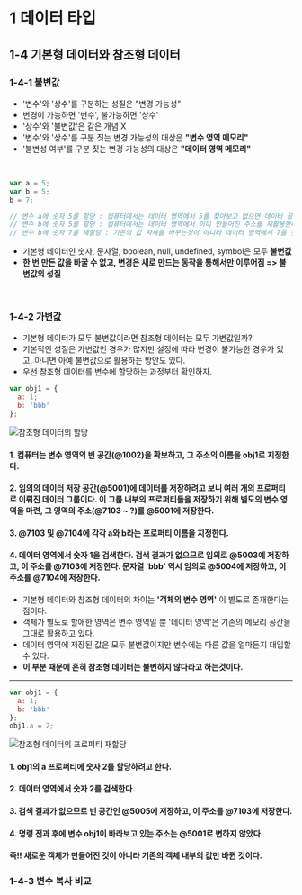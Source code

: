 # 1 데이터 타입
## 1-4 기본형 데이터와 참조형 데이터
### 1-4-1 불변값
- '변수'와 '상수'를 구분하는 성질은 "변경 가능성"
- 변경이 가능하면 '변수', 불가능하면 '상수'
- '상수'와 '불변값'은 같은 개념 X
- '변수'와 '상수'를 구분 짓는 변경 가능성의 대상은 __"변수 영역 메모리"__
- '불변성 여부'를 구분 짓는 변경 가능성의 대상은 __"데이터 영역 메모리"__
<br/>

```JavaScript
var a = 5;
var b = 5;
b = 7;

// 변수 a에 숫자 5를 할당 : 컴퓨터에서는 데이터 영역에서 5를 찾아보고 없으면 데이터 공간을 하나 만들어서 저장하고 그 주소를 a에 저장한다.
// 변수 b에 숫자 5를 할당 : 컴퓨터에서는 데이터 영역에서 이미 만들어진 주소를 재활용한다. 
// 변수 b에 숫자 7을 재할당 : 기존의 값 자체를 바꾸는것이 아니라 데이터 영역에서 7을 찾아서 있으면 그 주소를 재활용하고, 없으면 새로 만들어서 b에 저장한다.
```

- 기본형 데이터인 숫자, 문자열, boolean, null, undefined, symbol은 모두 __불변값__
- __한 번 만든 값을 바꿀 수 없고, 변경은 새로 만드는 동작을 통해서만 이루어짐 => 불변값의 성질__
<br/> 

### 1-4-2 가변값
- 기본형 데이터가 모두 불변값이라면 참조형 데이터는 모두 가변값일까?
- 기본적인 성질은 가변값인 경우가 많지만 설정에 따라 변경이 불가능한 경우가 있고, 아니면 아예 불변값으로 활용하는 방안도 있다.  
- 우선 참조형 데이터를 변수에 할당하는 과정부터 확인하자.

```JavaScript
var obj1 = {
  a: 1;
  b: 'bbb'
};
```
![참조형 데이터의 할당](https://img1.daumcdn.net/thumb/R1280x0/?scode=mtistory2&fname=https%3A%2F%2Fblog.kakaocdn.net%2Fdn%2Fd29SFX%2Fbtq4pBDAXjj%2FkD9Ko1RY64YeNHKKy2y9i0%2Fimg.png)

#### 1. 컴퓨터는 변수 영역의 빈 공간(@1002)을 확보하고, 그 주소의 이름을 obj1로 지정한다.
#### 2. 임의의 데이터 저장 공간(@5001)에 데이터를 저장하려고 보니 여러 개의 프로퍼티로 이뤄진 데이터 그룹이다. 이 그룹 내부의 프로퍼티들을 저장하기 위해 별도의 변수 영역을 마련, 그 영역의 주소(@7103 ~ ?)를 @5001에 저장한다.
#### 3. @7103 및 @7104에 각각 a와 b라는 프로퍼티 이름을 지정한다.
#### 4. 데이터 영역에서 숫자 1을 검색한다. 검색 결과가 없으므로 임의로 @5003에 저장하고, 이 주소를 @7103에 저장한다. 문자열 'bbb' 역시 임의로 @5004에 저장하고, 이 주소를 @7104에 저장한다.

- 기본형 데이터와 참조형 데이터의 차이는 __'객체의 변수 영역'__ 이 별도로 존재한다는 점이다. 
- 객체가 별도로 할애한 영역은 변수 영역일 뿐 '데이터 영역'은 기존의 메모리 공간을 그대로 활용하고 있다. 
- 데이터 영역에 저장된 값은 모두 불변값이지만 변수에는 다른 값을 얼마든지 대입할 수 있다. 
- __이 부분 때문에 흔히 참조형 데이터는 불변하지 않다라고 하는것이다.__

---

```JavaScript
var obj1 = {
  a: 1;
  b: 'bbb'
};
obj1.a = 2;
```

![참조형 데이터의 프로퍼티 재할당](https://img1.daumcdn.net/thumb/R1280x0/?scode=mtistory2&fname=https%3A%2F%2Fblog.kakaocdn.net%2Fdn%2FbqA2GW%2Fbtq4rz6FXNh%2FXMAq3F7uMKpDGH3zkOb58k%2Fimg.png)

#### 1. obj1의 a 프로퍼티에 숫자 2를 할당하려고 한다. 
#### 2. 데이터 영역에서 숫자 2를 검색한다.
#### 3. 검색 결과가 없으므로 빈 공간인 @5005에 저장하고, 이 주소를 @7103에 저장한다. 
#### 4. 명령 전과 후에 변수 obj1이 바라보고 있는 주소는 @5001로 변하지 않았다. 
#### 즉!! 새로운 객체가 만들어진 것이 아니라 기존의 객체 내부의 값만 바뀐 것이다.

  
### 1-4-3 변수 복사 비교


